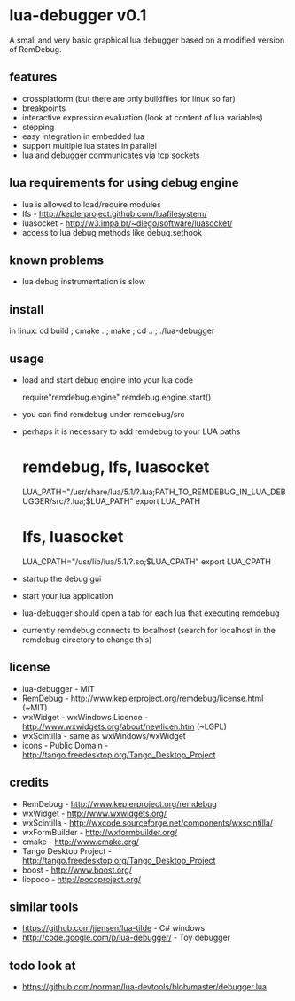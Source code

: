 lua-debugger v0.1
=================

A small and very basic graphical lua debugger based on a modified version of RemDebug.

features
--------
* crossplatform (but there are only buildfiles for linux so far)
* breakpoints
* interactive expression evaluation (look at content of lua variables)
* stepping
* easy integration in embedded lua
* support multiple lua states in parallel
* lua and debugger communicates via tcp sockets

lua requirements for using debug engine
---------------------------------------
* lua is allowed to load/require modules
* lfs - http://keplerproject.github.com/luafilesystem/
* luasocket - http://w3.impa.br/~diego/software/luasocket/
* access to lua debug methods like debug.sethook

known problems
--------------
* lua debug instrumentation is slow

install
-------
in linux: cd build ; cmake . ; make ; cd .. ; ./lua-debugger

usage
-----
* load and start debug engine into your lua code
  
  require"remdebug.engine"
  remdebug.engine.start()
  
* you can find remdebug under remdebug/src
* perhaps it is necessary to add remdebug to your LUA paths

  # remdebug, lfs, luasocket
  LUA_PATH="/usr/share/lua/5.1/?.lua;PATH_TO_REMDEBUG_IN_LUA_DEBUGGER/src/?.lua;$LUA_PATH"
  export LUA_PATH
  # lfs, luasocket
  LUA_CPATH="/usr/lib/lua/5.1/?.so;$LUA_CPATH"
  export LUA_CPATH

* startup the debug gui
* start your lua application
* lua-debugger should open a tab for each lua that executing remdebug
* currently remdebug connects to localhost (search for localhost in the remdebug directory to change this)

license
-------
* lua-debugger - MIT
* RemDebug - http://www.keplerproject.org/remdebug/license.html (~MIT)
* wxWidget - wxWindows Licence - http://www.wxwidgets.org/about/newlicen.htm (~LGPL)
* wxScintilla - same as wxWindows/wxWidget
* icons - Public Domain - http://tango.freedesktop.org/Tango_Desktop_Project

credits
-------
* RemDebug - http://www.keplerproject.org/remdebug
* wxWidget - http://www.wxwidgets.org/
* wxScintilla - http://wxcode.sourceforge.net/components/wxscintilla/
* wxFormBuilder - http://wxformbuilder.org/
* cmake - http://www.cmake.org/
* Tango Desktop Project - http://tango.freedesktop.org/Tango_Desktop_Project
* boost - http://www.boost.org/
* libpoco - http://pocoproject.org/

similar tools
-------------
* https://github.com/jjensen/lua-tilde - C# windows
* http://code.google.com/p/lua-debugger/ - Toy debugger

todo look at
------------
* https://github.com/norman/lua-devtools/blob/master/debugger.lua
